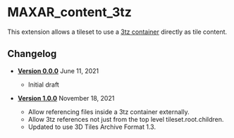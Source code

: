 # MAXAR_content_3tz

This extension allows a tileset to use a [3tz container](https://github.com/CesiumGS/3d-tiles/issues/422) directly as tile content.

## Changelog

* [**Version 0.0.0**](0.0.0) June 11, 2021
    * Initial draft

* [**Version 1.0.0**](1.0.0) November 18, 2021
    * Allow referencing files inside a 3tz container externally.
    * Allow 3tz references not just from the top level tileset.root.children.
    * Updated to use 3D Tiles Archive Format 1.3.